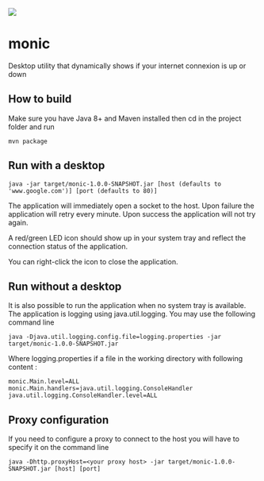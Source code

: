 ![](https://github.com/lolo101/monic/workflows/Java%20CI/badge.svg)

# monic

Desktop utility that dynamically shows if your internet connexion is up or down

## How to build

Make sure you have Java 8+ and Maven installed then cd in the project folder and run
```
mvn package
```

## Run with a desktop

```
java -jar target/monic-1.0.0-SNAPSHOT.jar [host (defaults to 'www.google.com')] [port (defaults to 80)]
```
The application will immediately open a socket to the host. Upon failure the application will retry every minute. Upon success the application will not try again.

A red/green LED icon should show up in your system tray and reflect the connection status of the application.

You can right-click the icon to close the application.

## Run without a desktop

It is also possible to run the application when no system tray is available. The application is logging using java.util.logging. You may use the following command line
```
java -Djava.util.logging.config.file=logging.properties -jar target/monic-1.0.0-SNAPSHOT.jar
```
Where logging.properties if a file in the working directory with following content :
```
monic.Main.level=ALL
monic.Main.handlers=java.util.logging.ConsoleHandler
java.util.logging.ConsoleHandler.level=ALL
```

## Proxy configuration

If you need to configure a proxy to connect to the host you will have to specify it on the command line
```
java -Dhttp.proxyHost=<your proxy host> -jar target/monic-1.0.0-SNAPSHOT.jar [host] [port]
```
